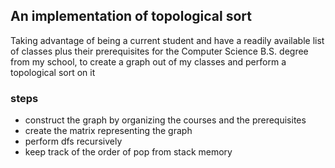 ## An implementation of topological sort 
Taking advantage of being a current student and have a readily available list of classes plus their prerequisites for the Computer Science B.S. degree from my school, to create a graph out of my classes and perform a topological sort on it 
### steps
- construct the graph by organizing the courses and the prerequisites 
- create the matrix representing the graph
- perform dfs recursively
- keep track of the order of pop from stack memory
